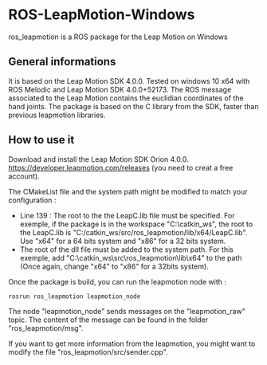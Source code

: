 # ROS-LeapMotion-Windows
ros_leapmotion is a ROS package for the Leap Motion on Windows

## General informations

It is based on the Leap Motion SDK 4.0.0. Tested on windows 10 x64 with ROS Melodic and Leap Motion SDK 4.0.0+52173.
The ROS message associated to the Leap Motion contains the euclidian coordinates of the hand joints.
The package is based on the C library from the SDK, faster than previous leapmotion libraries.

## How to use it

Download and install the Leap Motion SDK Orion 4.0.0. https://developer.leapmotion.com/releases (you need to creat a free account).

The CMakeList file and the system path might be modified to match your configuration :
- Line 139 : The root to the the LeapC.lib file must be specified. For exemple, if the package is in the workspace "C:\catkin_ws\", the root to the LeapC.lib is "C:/catkin_ws/src/ros_leapmotion/lib/x64/LeapC.lib". Use "x64" for a 64 bits system and "x86" for a 32 bits system.
- The root of the dll file must be added to the system path. For this exemple, add "C:\catkin_ws\src\ros_leapmotion\lib\x64" to the path (Once again, change "x64" to "x86" for a 32bits system).

Once the package is build, you can run the leapmotion node with :
```
rosrun ros_leapmotion leapmotion_node
```
The node "leapmotion_node" sends messages on the "leapmotion_raw" topic.
The content of the message can be found in the folder "ros_leapmotion/msg".

If you want to get more information from the leapmotion, you might want to modify the file "ros_leapmotion/src/sender.cpp". 
